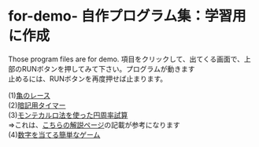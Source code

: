 # for-demo- 自作プログラム集：学習用に作成  
Those program files are for demo.  項目をクリックして、出てくる画面で、上部のRUNボタンを押してみて下さい。プログラムが動きます  
止めるには、RUNボタンを再度押せば止まります。  
  
(1)[亀のレース](https://replit.com/@daidaihachi/turtle-race-game#main.py)  
(2)[暗記用タイマー](https://replit.com/@daidaihachi/pomodoro#main.py)  
(3)[モンテカルロ法を使った円周率試算](https://replit.com/@daidaihachi/johou1#main.py)    
⇒これは、[こちらの解説ページ](https://manabitimes.jp/math/1182)の記載が参考になります  
(4)[数字を当てる簡単なゲーム](https://replit.com/@daidaihachi/guess-the-number-final#main.py)  
